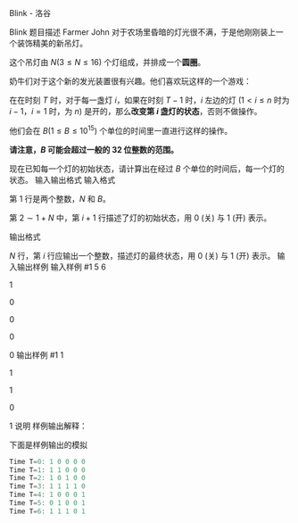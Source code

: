 



Blink - 洛谷














Blink
题目描述
Farmer John 对于农场里昏暗的灯光很不满，于是他刚刚装上一个装饰精美的新吊灯。

这个吊灯由 $N(3 \le N \le 16)$ 个灯组成，并排成一个**圆圈**。

奶牛们对于这个新的发光装置很有兴趣。他们喜欢玩这样的一个游戏：

在在时刻 $T$ 时，对于每一盏灯 $i$，如果在时刻 $T-1$ 时，$i$ 左边的灯 $(1<i\le n$ 时为 $i-1$，$i=1$ 时，为 $n)$ 是开的，那么**改变第 $i$ 盏灯的状态**，否则不做操作。

他们会在 $B(1 \le B \le 10^{15})$ 个单位的时间里一直进行这样的操作。

**请注意，$B$ 可能会超过一般的 $32$ 位整数的范围。**

现在已知每一个灯的初始状态，请计算出在经过 $B$ 个单位的时间后，每一个灯的状态。
输入输出格式
输入格式

第 $1$ 行是两个整数，$N$ 和 $B$。

第 $2 \sim 1+N$ 中，第 $i+1$ 行描述了灯的初始状态，用 $0$ (关) 与 $1$ (开) 表示。

输出格式

$N$ 行，第 $i$ 行应输出一个整数，描述灯的最终状态，用 $0$ (关) 与 $1$ (开) 表示。
输入输出样例
输入样例 #1
5 6
1
0
0
0
0
输出样例 #1
1
1
1
0
1
说明
样例输出解释：

下面是样例输出的模拟

```cpp
Time T=0: 1 0 0 0 0
Time T=1: 1 1 0 0 0
Time T=2: 1 0 1 0 0
Time T=3: 1 1 1 1 0
Time T=4: 1 0 0 0 1
Time T=5: 0 1 0 0 1
Time T=6: 1 1 1 0 1







